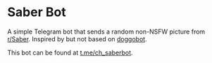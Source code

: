 # Saber Bot

A simple Telegram bot that sends a random non-NSFW picture from [r/Saber](https://old.reddit.com/r/Saber).
Inspired by but not based on [doggobot](https://github.com/dzakyputra/doggobot).

This bot can be found at [t.me/ch_saberbot](https://t.me/ch_saberbot).
